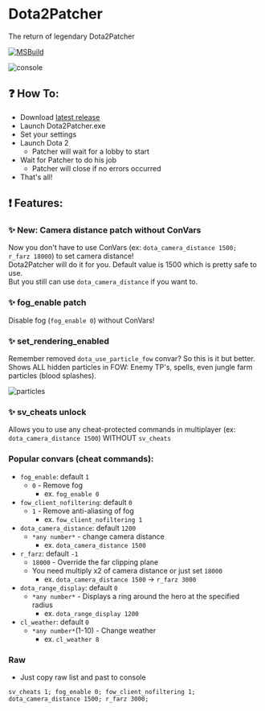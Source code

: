 # Dota2Patcher
 The return of legendary Dota2Patcher  
 
 [![MSBuild](https://github.com/Wolf49406/Dota2Patcher/actions/workflows/msbuild.yml/badge.svg?branch=main)](https://github.com/Wolf49406/Dota2Patcher/actions/workflows/msbuild.yml)

![console](https://i.ibb.co/KXFt764/Screenshot-1.png)

## ❓ How To:
* Download [latest release](https://github.com/Wolf49406/Dota2Patcher/releases/latest)
* Launch Dota2Patcher.exe
* Set your settings
* Launch Dota 2
	* Patcher will wait for a lobby to start
* Wait for Patcher to do his job
	* Patcher will close if no errors occurred
* That's all!

## ❗ Features:

### ✨ New: Camera distance patch without ConVars
Now you don't have to use ConVars (ex: `dota_camera_distance 1500; r_farz 18000`) to set camera distance!  
Dota2Patcher will do it for you. Default value is 1500 which is pretty safe to use.  
But you still can use `dota_camera_distance` if you want to.

### ✨ fog_enable patch
Disable fog (`fog_enable 0`) without ConVars!

### ✨ set_rendering_enabled
Remember removed `dota_use_particle_fow` convar? So this is it but better.  
Shows ALL hidden particles in FOW: Enemy TP's, spells, even jungle farm particles (blood splashes).  

![particles](https://i.ibb.co/L08kLBZ/photo-2025-01-04-23-41-17.jpg)

### ✨ sv_cheats unlock
Allows you to use any cheat-protected commands in multiplayer (ex: `dota_camera_distance 1500`) WITHOUT `sv_cheats`

### Popular convars (cheat commands):
* `fog_enable`: default `1`
	* `0` - Remove fog
		* ex. `fog_enable 0`
* `fow_client_nofiltering`: default `0`
	* `1` - Remove anti-aliasing of fog
		* ex. `fow_client_nofiltering 1`
* `dota_camera_distance`: default `1200`
	* `*any number*` - change camera distance
		* ex. `dota_camera_distance 1500`
* `r_farz`: default `-1`
	* `18000` - Override the far clipping plane
	* You need multiply x2 of camera distance or just set `18000`
		* ex. `dota_camera_distance 1500` -> `r_farz 3000`
* `dota_range_display`: default `0`
	* `*any number*` - Displays a ring around the hero at the specified radius
		* ex. `dota_range_display 1200`
* `cl_weather`: default `0`
	* `*any number*`(1-10) - Change weather
		* ex. `cl_weather 8`

### Raw

* Just copy raw list and past to console

```
sv_cheats 1; fog_enable 0; fow_client_nofiltering 1; dota_camera_distance 1500; r_farz 3000;
```
